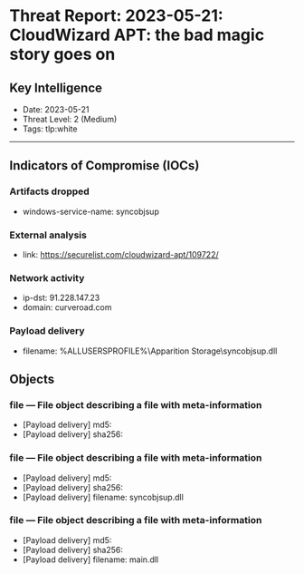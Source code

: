# Threat Report: 2023-05-21: CloudWizard APT: the bad magic story goes on


## Key Intelligence
* Date: 2023-05-21
* Threat Level: 2 (Medium)
* Tags: tlp:white

---

## Indicators of Compromise (IOCs)
### Artifacts dropped
* windows-service-name: syncobjsup

### External analysis
* link: https://securelist.com/cloudwizard-apt/109722/

### Network activity
* ip-dst: 91.228.147.23
* domain: curveroad.com

### Payload delivery
* filename: %ALLUSERSPROFILE%\Apparition Storage\syncobjsup.dll

## Objects
### file — File object describing a file with meta-information
* [Payload delivery] md5: <md5>
* [Payload delivery] sha256: <sha256>

### file — File object describing a file with meta-information
* [Payload delivery] md5: <md5>
* [Payload delivery] sha256: <sha256>
* [Payload delivery] filename: syncobjsup.dll

### file — File object describing a file with meta-information
* [Payload delivery] md5: <md5>
* [Payload delivery] sha256: <sha256>
* [Payload delivery] filename: main.dll

